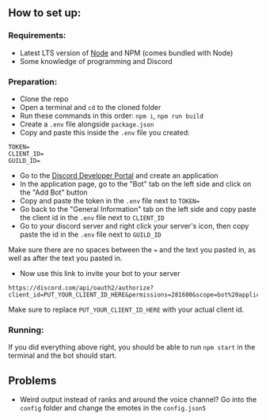 ## How to set up:

### Requirements:
- Latest LTS version of [Node](https://nodejs.org) and NPM (comes bundled with Node)
- Some knowledge of programming and Discord

### Preparation:
- Clone the repo
- Open a terminal and `cd` to the cloned folder
- Run these commands in this order: `npm i`, `npm run build`
- Create a `.env` file alongside `package.json`
- Copy and paste this inside the `.env` file you created:
```
TOKEN=
CLIENT_ID=
GUILD_ID=
```
- Go to the [Discord Developer Portal](https://discord.com/developers/applications) and create an application
- In the application page, go to the "Bot" tab on the left side and click on the "Add Bot" button
- Copy and paste the token in the `.env` file next to `TOKEN=`
- Go back to the "General Information" tab on the left side and copy paste the client id in the `.env` file next to `CLIENT_ID`
- Go to your discord server and right click your server's icon, then copy paste the id in the `.env` file next to `GUILD_ID`

Make sure there are no spaces between the `=` and the text you pasted in, as well as after the text you pasted in.

- Now use this link to invite your bot to your server
```
https://discord.com/api/oauth2/authorize?client_id=PUT_YOUR_CLIENT_ID_HERE&permissions=281600&scope=bot%20applications.commands
```
Make sure to replace `PUT_YOUR_CLIENT_ID_HERE` with your actual client id.

### Running:
If you did everything above right, you should be able to run `npm start` in the terminal and the bot should start.

## Problems
- Weird output instead of ranks and around the voice channel? Go into the `config` folder and change the emotes in the `config.json5`
